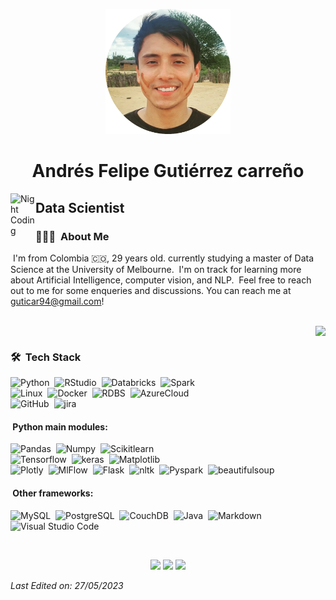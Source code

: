 <p align="center">
    <img width="200" src="https://github.com/Guticar94/Guticar94/blob/main/profile.png">
</p>
<h1 align="center"> Andrés Felipe Gutiérrez carreño </H1>

<img alt="Night Coding" src="./assets/Hand%20Wave.gif" width='40' align="left"/><h2>Data Scientist</h2>

<!-- ## &nbsp;Hello there! -->

### 👨🏻‍💻 &nbsp;About Me
&nbsp;I'm from Colombia 🇨🇴, 29 years old. currently studying a master of Data Science at the University of Melbourne.
&nbsp;I'm on track for learning more about Artificial Intelligence, computer vision, and NLP.
&nbsp;Feel free to reach out to me for some enqueries and discussions. You can reach me at guticar94@gmail.com!

<br>
<div class="row">
<div class="column">
<img src="https://github-readme-stats-eight-theta.vercel.app/api?username=Guticar94&show_icons=true&include_all_commits=true&count_private=true" align="right"/>
</div>

<div class="column">    
<h3> 🛠 &nbsp;Tech Stack </h3>

![Python](https://img.shields.io/badge/-Python-05122A?style=flat&logo=python)&nbsp;
![RStudio](https://img.shields.io/badge/-RStudio-05122A?style=flat&logo=rstudio)&nbsp;
![Databricks](https://img.shields.io/badge/-Databricks-05122A?style=flat&logo=Databricks)&nbsp;
![Spark](https://img.shields.io/badge/-Spark-05122A?style=flat&logo=Spark)&nbsp;<br>
![Linux](https://img.shields.io/badge/Linux-05122A?style=flat&logo=linux)&nbsp;
![Docker](https://img.shields.io/badge/Docker-05122A?style=flat&logo=docker)&nbsp;
![RDBS](https://img.shields.io/badge/-RDBS-05122A?style=flat&logo=RDBS)&nbsp;
![AzureCloud](https://img.shields.io/badge/microsoft%20azure-05122A?style=flat&logo=microsoft-azure)&nbsp;<br>
![GitHub](https://img.shields.io/badge/-GitHub-05122A?style=flat&logo=github)&nbsp;
![jira](https://img.shields.io/badge/Jira-05122A?style=flat&logo=Jira)&nbsp;

<h4> &nbsp;Python main modules: </h4>

![Pandas](https://img.shields.io/badge/-Pandas-05122A?style=flat&logo=Pandas)&nbsp;
![Numpy](https://img.shields.io/badge/-Numpy-05122A?style=flat&logo=Numpy)&nbsp;
![Scikitlearn](https://img.shields.io/badge/scikit--learn-05122A?style=flat&logo=scikit-learn)&nbsp;<br>
![Tensorflow](https://img.shields.io/badge/TensorFlow-FF6F00?flat&logo=tensorflow&logoColor=white)&nbsp;
![keras](https://img.shields.io/badge/Keras-%23D00000.svg?style=flat&logo=Keras&logoColor=white)&nbsp;
![Matplotlib](https://img.shields.io/badge/Matplotlib-%23ffffff.svg?style=flat&logo=Matplotlib&logoColor=black)&nbsp;<br>
![Plotly](https://img.shields.io/badge/Plotly-%233F4F75.svg?style=flat&logo=plotly&logoColor=white)&nbsp;
![MlFlow](https://img.shields.io/badge/mlflow-%23d9ead3.svg?style=flat&logo=numpy&logoColor=blue)&nbsp;
![Flask](https://img.shields.io/badge/-Flask-05122A?style=flat&logo=flask)&nbsp;
![nltk](https://img.shields.io/badge/-nltk-05122A?style=flat&logo=nltk)&nbsp;
![Pyspark](https://img.shields.io/badge/-Pyspark-05122A?style=flat&logo=pyspark)&nbsp;
![beautifulsoup](https://img.shields.io/badge/-beautifulsoup-05122A?style=flat&logo=beautifulsoup)&nbsp;

<h4> &nbsp;Other frameworks: </h4>

![MySQL](https://img.shields.io/badge/MySQL-005C84?style=flat&logo=mysql&logoColor=white)&nbsp;
![PostgreSQL](https://img.shields.io/badge/PostgreSQL-316192?style=flat&logo=postgresql&logoColor=white)&nbsp;
![CouchDB](https://img.shields.io/badge/couchDB-DA1F26?style=flat&logo=couchdb&logoColor=white)&nbsp;
![Java](https://img.shields.io/badge/-Java-05122A?style=flat&logo=openjdk&logoColor=FFA518)&nbsp;
![Markdown](https://img.shields.io/badge/-Markdown-05122A?style=flat&logo=markdown)&nbsp;
![Visual Studio Code](https://img.shields.io/badge/-Visual%20Studio%20Code-05122A?style=flat&logo=visual-studio-code&logoColor=007ACC)&nbsp;
</div>
</div>
<br>
<p align="center">
<a href="https://linkedin.com/in/62242378"><img src="https://img.shields.io/badge/-Andr%C3%A9s%20Guti%C3%A9rrez-0077B5?style=flat&logo=Linkedin&logoColor=white"/></a>
<a href="mailto:guticar94@gmail.com"><img src="https://img.shields.io/badge/-guticar94@gmail.com-D14836?style=flat&logo=Gmail&logoColor=white"/></a>
<a href="https://www.instagram.com/andres_gutierrez_94/"><img src="https://img.shields.io/badge/-@andres_gutierrez_94-E40171?style=flat&logo=Instagram&logoColor=white"/></a>
</p>

_Last Edited on: 27/05/2023_
